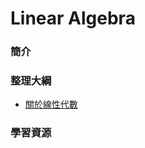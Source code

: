 # Linear Algebra

### 簡介

### 整理大綱
 - [關於線性代數](https://mirdex.github.io/Linear_Algebra/關於線性代數.slides.html)
### 學習資源

